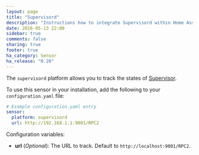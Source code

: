 ```yaml
---
layout: page
title: "Supervisord"
description: "Instructions how to integrate Supervisord within Home Assistant."
date: 2016-05-13 22:00
sidebar: true
comments: false
sharing: true
footer: true
ha_category: Sensor
ha_release: "0.20"
---
```


The `supervisord` platform allows you to track the states of [Supervisor](http://supervisord.org/).

To use this sensor in your installation, add the following to your `configuration.yaml` file:

```yaml
# Example configuration.yaml entry
sensor:
  platform: supervisord
  url: http://192.168.1.1:9001/RPC2
```

Configuration variables:

- **url** (*Optional*): The URL to track. Default to `http://localhost:9001/RPC2`.

